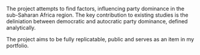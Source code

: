 The project attempts to find factors, influencing party dominance in the sub-Saharan Africa region. The key contribution to existing studies is the deliniation between democratic and autocratic party dominance, defined analytically. 

The project aims to be fully replicatable, public and serves as an item in my portfolio. 
